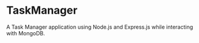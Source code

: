 # TaskManager
A Task Manager application using Node.js and Express.js while interacting with MongoDB.
